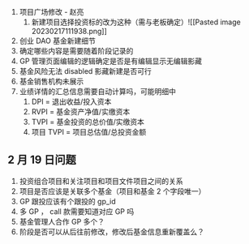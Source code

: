 1. 项目广场修改 - 赵亮
	1. 新建项目选择投资标的改为这种（需与老板确定）![[Pasted image 20230217111938.png]]
3. 创业 DAO 基金新建细节
4. 确定哪些内容是需要随着阶段记录的
5. GP 管理页面编辑的逻辑确定是否是有编辑显示无编辑影藏
6. 基金风险无法 disabled 影藏新建是否可行
7. 基金销售机构未展示
8. 业绩详情的汇总信息需要自动计算吗，可能明细中
	1. DPI = 退出收益/投入资本
	2. RVPI = 基金资产净值/实缴资本
	3. TVPI = 基金投资的总价值/实缴资本
	4. 项目 TVPI = 项目总估值/总投资金额

## 2 月 19 日问题
1. 投资组合项目和关注项目和项目文件项目之间的关系
2. 项目是否应该是关联多个基金（项目和基金 2 个字段唯一）
3. GP 跟投应该有个跟投的 gp_id
4. 多 GP ， call 款需要知道对应 GP 吗
5. 基金管理人合作 GP 多个？
6. 阶段是否可以从后往前修改，修改后基金信息重新覆盖么？
